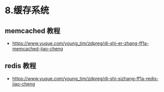 # 8.缓存系统

## memcached 教程

- https://www.yuque.com/young_tim/zdpreg/di-shi-er-zhang-ff1a-memcached-jiao-cheng

## redis 教程

- https://www.yuque.com/young_tim/zdpreg/di-shi-sizhang-ff1a-redis-jiao-cheng
